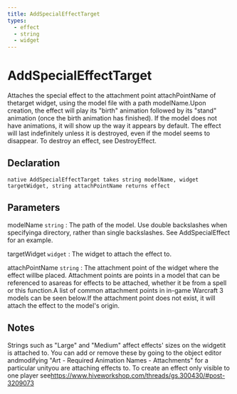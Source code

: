 ```yaml
---
title: AddSpecialEffectTarget
types:
  - effect
  - string
  - widget
---
```


# AddSpecialEffectTarget
Attaches the special effect to the attachment point attachPointName of thetarget widget, using the model file with a path modelName.Upon creation, the effect will play its "birth" animation followed by its "stand" animation (once the birth animation has finished). If the model does not have animations, it will show up the way it appears by default. The effect will last indefinitely unless it is destroyed, even if the model seems to disappear. To destroy an effect, see DestroyEffect.

## Declaration

```jass
native AddSpecialEffectTarget takes string modelName, widget targetWidget, string attachPointName returns effect
```

## Parameters
modelName `string`
: The path of the model. Use double backslashes when specifyinga directory, rather than single backslashes. See AddSpecialEffect for an example.

targetWidget `widget`
: The widget to attach the effect to.

attachPointName `string`
: The attachment point of the widget where the effect willbe placed. Attachment points are points in a model that can be referenced to asareas for effects to be attached, whether it be from a spell or this function.A list of common attachment points in in-game Warcraft 3 models can be seen below.If the attachment point does not exist, it will attach the effect to the model's origin.

## Notes 
Strings such as "Large" and "Medium" affect effects' sizes on the widgetit is attached to. You can add or remove these by going to the object editor andmodifying "Art - Required Animation Names - Attachments" for a particular unityou are attaching effects to.
To create an effect only visible to one player see<https://www.hiveworkshop.com/threads/gs.300430/#post-3209073>
